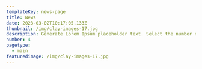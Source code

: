 ```yaml
---
templateKey: news-page
title: News
date: 2023-03-02T10:17:05.133Z
thumbnail: /img/clay-images-17.jpg
description: Generate Lorem Ipsum placeholder text. Select the number of characters, words, sentences or paragraphs, and hit generate!
number: 4
pagetype:
  - main
featuredimage: /img/clay-images-17.jpg
---
```


